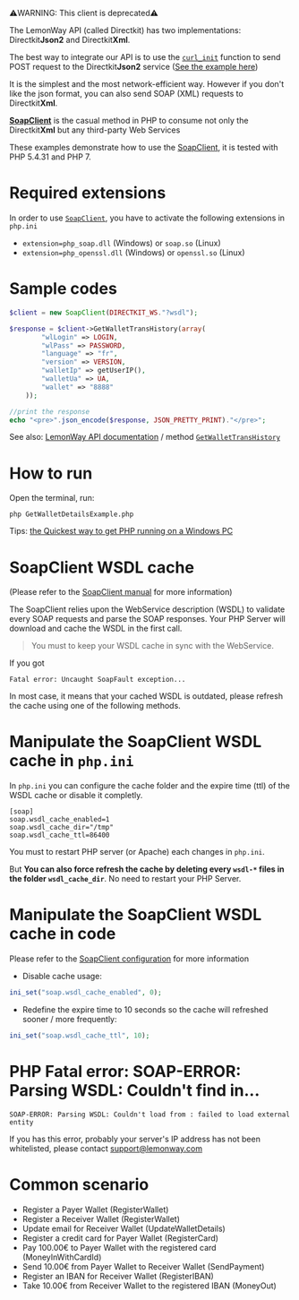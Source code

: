 ⚠️WARNING: This client is deprecated⚠️ 

The LemonWay API (called Directkit) has two implementations: Directkit**Json2** and Directkit**Xml**. 

The best way to integrate our API is to use the [`curl_init`] function to send POST request to the Directkit**Json2** service ([See the example here](https://github.com/lemonwaysas/php-client-directkit-json2))

It is the simplest and the most network-efficient way. However if you don't like the json format, you can also send SOAP (XML) requests to Directkit**Xml**.

**[SoapClient]** is the casual method in PHP to consume not only the Directkit**Xml** but any third-party Web Services

These examples demonstrate how to use the [SoapClient], it is tested with PHP 5.4.31 and PHP 7.

# Required extensions

In order to use [`SoapClient`], you have to activate the following extensions in `php.ini`

  * `extension=php_soap.dll` (Windows) or `soap.so` (Linux)
  * `extension=php_openssl.dll` (Windows) or `openssl.so` (Linux)

# Sample codes

```php
$client = new SoapClient(DIRECTKIT_WS."?wsdl");

$response = $client->GetWalletTransHistory(array(
        "wlLogin" => LOGIN,
        "wlPass" => PASSWORD,
        "language" => "fr",
        "version" => VERSION,
        "walletIp" => getUserIP(),
        "walletUa" => UA,
        "wallet" => "8888"
    ));

//print the response
echo "<pre>".json_encode($response, JSON_PRETTY_PRINT)."</pre>";
```
See also: [LemonWay API documentation](http://documentation.lemonway.fr/) / method [`GetWalletTransHistory`](http://documentation.lemonway.fr/api-en/directkit/manage-wallets/getwallettranshistory-get-list-of-all-transactions-of-a-wallet)

# How to run

Open the terminal, run:
```
php GetWalletDetailsExample.php
```

Tips: [the Quickest way to get PHP running on a Windows PC](https://github.com/lemonwaysas/php-client-directkit-xml-soap/wiki/Quickest-way-to-get-PHP-running-on-a-Windows-PC)

# SoapClient WSDL cache

(Please refer to the [SoapClient manual](http://php.net/manual/en/class.soapclient.php) for more information)
  
The SoapClient relies upon the WebService description (WSDL) to validate every SOAP requests and parse the SOAP responses. Your PHP Server will download and cache the WSDL in the first call.

> You must to keep your WSDL cache in sync with the WebService.

If you got
```
Fatal error: Uncaught SoapFault exception...
```
In most case, it means that your cached WSDL is outdated, please refresh the cache using one of the following methods.

# Manipulate the SoapClient WSDL cache in `php.ini`

In `php.ini` you can configure the cache folder and the expire time (ttl) of the WSDL cache or disable it completly.
```
[soap]
soap.wsdl_cache_enabled=1
soap.wsdl_cache_dir="/tmp"
soap.wsdl_cache_ttl=86400
```

You must to restart PHP server (or Apache) each changes in `php.ini`.

But **You can also force refresh the cache by deleting every `wsdl-*` files in the folder `wsdl_cache_dir`**. No need to restart your PHP Server.

# Manipulate the SoapClient WSDL cache in code

Please refer to the [SoapClient configuration](http://php.net/manual/en/soap.configuration.php) for more information

* Disable cache usage:
```php
ini_set("soap.wsdl_cache_enabled", 0);
```

* Redefine the expire time to 10 seconds so the cache will refreshed sooner / more frequently:
```php
ini_set("soap.wsdl_cache_ttl", 10);
```

[`SoapClient`]: http://php.net/manual/en/class.soapclient.php
[SoapClient]: https://github.com/lemonwaysas/php-client-directkit-xml-soap
[SoapClient SDK]: https://github.com/lemonwaysas/php-client-directkit-xml-soap-sdk
[LemonWay SDK]: https://github.com/lemonwaysas/php-client-directkit-xml
[`curl_init`]: http://php.net/manual/en/function.curl-init.php

# PHP Fatal error:  SOAP-ERROR: Parsing WSDL: Couldn't find <definitions> in...
    
    SOAP-ERROR: Parsing WSDL: Couldn't load from : failed to load external entity
    
If you has this error, probably your server's IP address has not been whitelisted, please contact support@lemonway.com

# Common scenario
- Register a Payer Wallet (RegisterWallet)
- Register a Receiver Wallet (RegisterWallet)
- Update email for Receiver Wallet (UpdateWalletDetails)
- Register a credit card for Payer Wallet (RegisterCard)
- Pay 100.00€ to Payer Wallet with the registered card (MoneyInWithCardId)
- Send 10.00€ from Payer Wallet to Receiver Wallet (SendPayment)
- Register an IBAN for Receiver Wallet (RegisterIBAN)
- Take 10.00€ from Receiver Wallet to the registered IBAN (MoneyOut)
